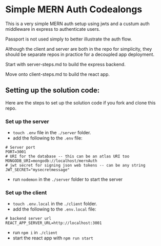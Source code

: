 # Simple MERN Auth Codealongs

This is a very simple MERN auth setup using jwts and a custum auth middleware in express to authenticate users. 

Passport is not used simply to better illustrate the auth flow. 

Although the client and server are both in the repo for simplicity, they should be separate repos in practice for a decoupled app deployment.

Start with server-steps.md to build the express backend.

Move onto client-steps.md to build the react app.

## Setting up the solution code:

Here are the steps to set up the solution code if you fork and clone this repo.

### Set up the server

* `touch .env` file in the `./server` folder.
* add the following to the `.env` file:
```
# Server port
PORT=3001
# URI for the database -- this can be an atlas URI too
MONGODB_URI=mongodb://localhost/mernAuth
# jwt secret for signing json web tokens -- can be any string
JWT_SECRET="mysecretmessage"
```
* run `nodemon` in the `./server` folder to start the server

### Set up the client

* `touch .env.local` in the `./client` folder.
* add the following to the `.env.local` file:
```
# backend server url
REACT_APP_SERVER_URL=http://localhost:3001
```
* run `npm i` in `./client`
* start the react app with `npm run start`
